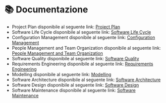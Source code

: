 # :books: Documentazione
* Project Plan disponibile al seguente link: [Project Plan](ProjectPlan.pdf)
* Software Life Cycle disponibile al seguente link: [Software Life Cycle](SoftwareLifeCycle.md)
* Configuration Management disponibile al seguente link: [Configuration Management](ConfigurationManagement.md)
* People Management and Team Organization disponibile al seguente link: [People Management and Team Organization](PeopleManagement&TeamOrganization.md)
* Software Quality disponibile al seguente link: [Software Quality](SoftwareQuality.md)
* Requirements Engineering disponibile al seguente link: [Requirements Engineering](RequirementsEngineering.md)
* Modelling disponibile al seguente link: [Modelling](Modelling/)
* Software Architecture disponibile al seguente link: [Software Architecture](SoftwareArchitecture/)
* Software Design disponibile al seguente link: [Software Design](SoftwareDesign.md)
* Software Maintenance disponibile al seguente link: [Software Maintenance](SoftwareMaintenance.md)
